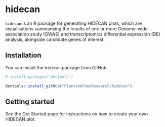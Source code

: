 # hidecan

`hidecan` is an R package for generating HIDECAN plots, which are visualisations summarising the results of one or more Genome-wide association study (GWAS) and transcriptomics differential expression (DE) analysis, alongside candidate genes of interest.

## Installation

You can install the `hidecan` package from GitHub:

```r
# install.packages("devtools")

devtools::install_github("PlantandFoodResearch/hidecan")
```

## Getting started

See the Get Started page for instructions on how to create your own HIDECAN plot.
